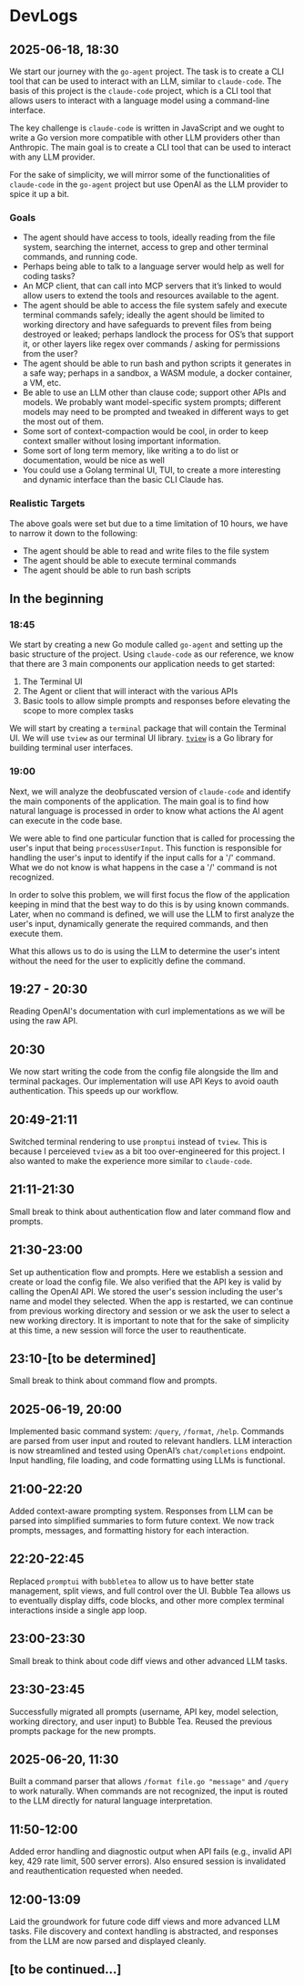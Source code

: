 # DevLogs

## 2025-06-18, 18:30

We start our journey with the `go-agent` project. The task is to create a CLI tool that can be used to interact with an LLM, similar to `claude-code`. The basis of this project is the `claude-code` project, which is a CLI tool that allows users to interact with a language model using a command-line interface.

The key challenge is `claude-code` is written in JavaScript and we ought to write a Go version more compatible with other LLM providers other than Anthropic. The main goal is to create a CLI tool that can be used to interact with any LLM provider.

For the sake of simplicity, we will mirror some of the functionalities of `claude-code` in the `go-agent` project but use OpenAI as the LLM provider to spice it up a bit.

### Goals

- The agent should have access to tools, ideally reading from the file system, searching the internet, access to grep and other terminal commands, and running code.
- Perhaps being able to talk to a language server would help as well for coding tasks?
- An MCP client, that can call into MCP servers that it’s linked to would allow users to extend the tools and resources available to the agent.
- The agent should be able to access the file system safely and execute terminal commands safely; ideally the agent should be limited to working directory and have safeguards to prevent files from being destroyed or leaked; perhaps landlock the process for OS’s that support it, or other layers like regex over commands / asking for permissions from the user?
- The agent should be able to run bash and python scripts it generates in a safe way; perhaps in a sandbox, a WASM module, a docker container, a VM, etc.
- Be able to use an LLM other than clause code; support other APIs and models. We probably want model-specific system prompts; different models may need to be prompted and tweaked in different ways to get the most out of them.
- Some sort of context-compaction would be cool, in order to keep context smaller without losing important information.
- Some sort of long term memory, like writing a to do list or documentation, would be nice as well
- You could use a Golang terminal UI, TUI, to create a more interesting and dynamic interface than the basic CLI Claude has.

### Realistic Targets

The above goals were set but due to a time limitation of 10 hours, we have to narrow it down to the following:

- The agent should be able to read and write files to the file system
- The agent should be able to execute terminal commands
- The agent should be able to run bash scripts

## In the beginning

### 18:45

We start by creating a new Go module called `go-agent` and setting up the basic structure of the project. Using `claude-code` as our reference, we know that there are 3 main components our application needs to get started:

1. The Terminal UI
2. The Agent or client that will interact with the various APIs
3. Basic tools to allow simple prompts and responses before elevating the scope to more complex tasks

We will start by creating a `terminal` package that will contain the Terminal UI. We will use `tview` as our terminal UI library. [`tview`](https://github.com/rivo/tview) is a Go library for building terminal user interfaces.

### 19:00

Next, we will analyze the deobfuscated version of `claude-code` and identify the main components of the application. The main goal is to find how natural language is processed in order to know what actions the AI agent can execute in the code base.

We were able to find one particular function that is called for processing the user's input that being `processUserInput`. This function is responsible for handling the user's input to identify if the input calls for a '/' command. What we do not know is what happens in the case a '/' command is not recognized.

In order to solve this problem, we will first focus the flow of the application keeping in mind that the best way to do this is by using known commands. Later, when no command is defined, we will use the LLM to first analyze the user's input, dynamically generate the required commands, and then execute them.

What this allows us to do is using the LLM to determine the user's intent without the need for the user to explicitly define the command.

## 19:27 - 20:30

Reading OpenAI's documentation with curl implementations as we will be using the raw API.

## 20:30

We now start writing the code from the config file alongside the llm and terminal packages. Our implementation will use API Keys to avoid oauth authentication. This speeds up our workflow.

## 20:49-21:11

Switched terminal rendering to use `promptui` instead of `tview`. This is because I perceieved `tview` as a bit too over-engineered for this project. I also wanted to make the experience more similar to `claude-code`.

## 21:11-21:30

Small break to think about authentication flow and later command flow and prompts.

## 21:30-23:00

Set up authentication flow and prompts. Here we establish a session and create or load the config file. We also verified that the API key is valid by calling the OpenAI API. We stored the user's session including the user's name and model they selected. When the app is restarted, we can continue from previous working directory and session or
we ask the user to select a new working directory. It is important to note that for the sake of simplicity at this time, a new session will force the user to reauthenticate.

## 23:10-[to be determined]

Small break to think about command flow and prompts.

## 2025-06-19, 20:00

Implemented basic command system: `/query`, `/format`, `/help`. Commands are parsed from user input and routed to relevant handlers. LLM interaction is now streamlined and tested using OpenAI’s `chat/completions` endpoint. Input handling, file loading, and code formatting using LLMs is functional.

## 21:00-22:20

Added context-aware prompting system. Responses from LLM can be parsed into simplified summaries to form future context. We now track prompts, messages, and formatting history for each interaction.

## 22:20-22:45

Replaced `promptui` with `bubbletea` to allow us to have better state management, split views, and full control over the UI. Bubble Tea allows us to eventually display diffs, code blocks, and other more complex terminal interactions inside a single app loop.

## 23:00-23:30

Small break to think about code diff views and other advanced LLM tasks.

## 23:30-23:45

Successfully migrated all prompts (username, API key, model selection, working directory, and user input) to Bubble Tea. Reused the previous prompts package for the new prompts.

## 2025-06-20, 11:30

Built a command parser that allows `/format file.go "message"` and `/query` to work naturally. When commands are not recognized, the input is routed to the LLM directly for natural language interpretation.

## 11:50-12:00

Added error handling and diagnostic output when API fails (e.g., invalid API key, 429 rate limit, 500 server errors). Also ensured session is invalidated and reauthentication requested when needed.

## 12:00-13:09

Laid the groundwork for future code diff views and more advanced LLM tasks. File discovery and context handling is abstracted, and responses from the LLM are now parsed and displayed cleanly.

## [to be continued...]
